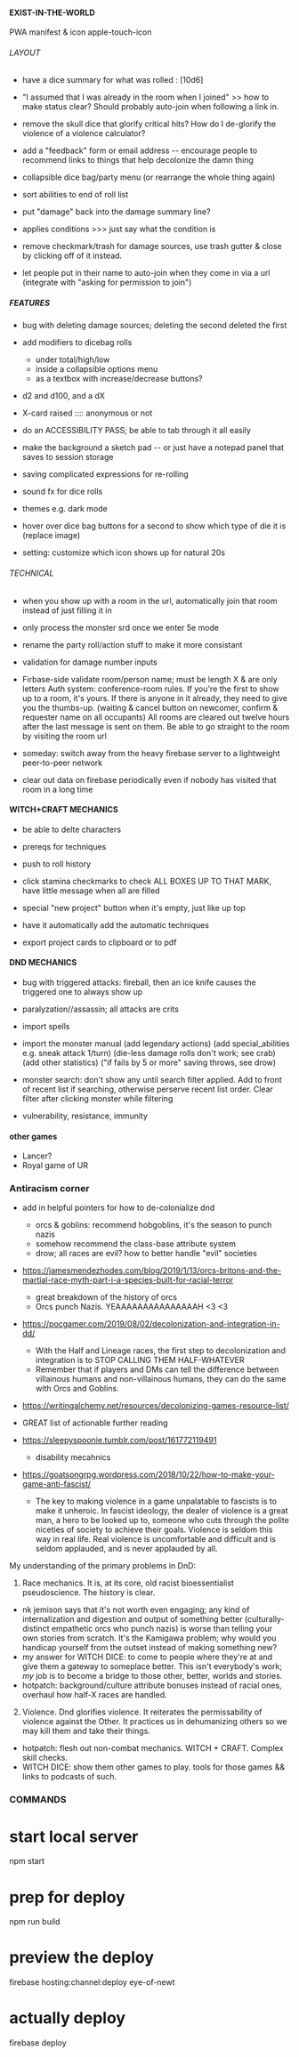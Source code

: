 
#### EXIST-IN-THE-WORLD ####

PWA manifest & icon
apple-touch-icon


###### LAYOUT #######
- have a dice summary for what was rolled : [10d6]
- "I assumed that I was already in the room when I joined" >> how to make status clear? Should probably auto-join when following a link in.

- remove the skull dice that glorify critical hits? How do I de-glorify the violence of a violence calculator?
- add a "feedback" form or email address -- encourage people to recommend links to things that help decolonize the damn thing
- collapsible dice bag/party menu (or rearrange the whole thing again)
- sort abilities to end of roll list

- put "damage" back into the damage summary line?
- applies conditions >>> just say what the condition is
- remove checkmark/trash for damage sources, use trash gutter & close by clicking off of it instead.
- let people put in their name to auto-join when they come in via a url (integrate with "asking for permission to join")

##### FEATURES ######
- bug with deleting damage sources; deleting the second deleted the first

- add modifiers to dicebag rolls
  - under total/high/low
  - inside a collapsible options menu
  - as a textbox with increase/decrease buttons?

- d2 and d100, and a dX

- X-card raised :::: anonymous or not

- do an ACCESSIBILITY PASS; be able to tab through it all easily
- make the background a sketch pad -- or just have a notepad panel that saves to session storage

- saving complicated expressions for re-rolling
- sound fx for dice rolls

- themes e.g. dark mode
- hover over dice bag buttons for a second to show which type of die it is (replace image)
- setting: customize which icon shows up for natural 20s

###### TECHNICAL ######

- when you show up with a room in the url, automatically join that room instead of just filling it in

- only process the monster srd once we enter 5e mode
- rename the party roll/action stuff to make it more consistant
- validation for damage number inputs
- Firbase-side validate room/person name; must be length X & are only letters
  Auth system: conference-room rules.
  If you're the first to show up to a room, it's yours.
  If there is anyone in it already, they need to give you the thumbs-up.
    (waiting & cancel button on newcomer, confirm & requester name on all occupants)
  All rooms are cleared out twelve hours after the last message is sent on them.
  Be able to go straight to the room by visiting the room url

- someday: switch away from the heavy firebase server to a lightweight peer-to-peer network
- clear out data on firebase periodically even if nobody has visited that room in a long time


#### WITCH+CRAFT MECHANICS ####
- be able to delte characters
- prereqs for techniques
- push to roll history
- click stamina checkmarks to check ALL BOXES UP TO THAT MARK, have little message when all are filled
- special "new project" button when it's empty, just like up top
- have it automatically add the automatic techniques

- export project cards to clipboard or to pdf

#### DND MECHANICS ####
- bug with triggered attacks: fireball, then an ice knife causes the triggered one to always show up
- paralyzation//assassin; all attacks are crits

- import spells
- import the monster manual
  (add legendary actions)
  (add special_abilities e.g. sneak attack 1/turn)
  (die-less damage rolls don't work; see crab)
  (add other statistics)
  ("if fails by 5 or more" saving throws, see drow)
- monster search: don't show any until search filter applied. Add to front of recent list if searching, otherwise perserve recent list order. Clear filter after clicking monster while filtering

- vulnerability, resistance, immunity



#### other games ####
- Lancer?
- Royal game of UR

### Antiracism corner ####


- add in helpful pointers for how to de-colonialize dnd
  - orcs & goblins: recommend hobgoblins, it's the season to punch nazis
  - somehow recommend the class-base attribute system
  - drow; all races are evil? how to better handle "evil" societies

- https://jamesmendezhodes.com/blog/2019/1/13/orcs-britons-and-the-martial-race-myth-part-i-a-species-built-for-racial-terror
  - great breakdown of the history of orcs
  - Orcs punch Nazis.      YEAAAAAAAAAAAAAAAH <3 <3

- https://pocgamer.com/2019/08/02/decolonization-and-integration-in-dd/
  - With the Half and Lineage races, the first step to decolonization and integration is to STOP CALLING THEM HALF-WHATEVER
  - Remember that if players and DMs can tell the difference between villainous humans and non-villainous humans, they can do the same with Orcs and Goblins.

- https://writingalchemy.net/resources/decolonizing-games-resource-list/
 - GREAT list of actionable further reading

- https://sleepyspoonie.tumblr.com/post/161772119491
  - disability mecahnics

- https://goatsongrpg.wordpress.com/2018/10/22/how-to-make-your-game-anti-fascist/
  - The key to making violence in a game unpalatable to fascists is to make it unheroic. In fascist ideology, the dealer of violence is a great man, a hero to be looked up to, someone who cuts through the polite niceties of society to achieve their goals. Violence is seldom this way in real life. Real violence is uncomfortable and difficult and is seldom applauded, and is never applauded by all.

My understanding of the primary problems in DnD:

1. Race mechanics. It is, at its core, old racist bioessentialist pseudoscience. The history is clear.
  - nk jemison says that it's not worth even engaging; any kind of internalization and digestion and output of something better (culturally-distinct empathetic orcs who punch nazis) is worse than telling your own stories from scratch. It's the Kamigawa problem; why would you handicap yourself from the outset instead of making something new?
  - my answer for WITCH DICE: to come to people where they're at and give them a gateway to someplace better. This isn't everybody's work; *my* job is to become a bridge to those other, better, worlds and stories.
  - hotpatch: background/culture attribute bonuses instead of racial ones, overhaul how half-X races are handled.

2. Violence. Dnd glorifies violence. It reiterates the permissability of violence against the Other. It practices us in dehumanizing others so we may kill them and take their things.
  - hotpatch: flesh out non-combat mechanics. WITCH + CRAFT. Complex skill checks.
  - WITCH DICE: show them other games to play. tools for those games && links to podcasts of such.


### COMMANDS

# start local server
npm start

# prep for deploy
npm run build

# preview the deploy
firebase hosting:channel:deploy eye-of-newt

# actually deploy
firebase deploy
